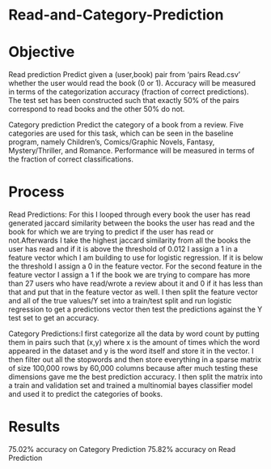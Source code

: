 # Read-and-Category-Prediction

# Objective
Read prediction  Predict given a (user,book) pair from ‘pairs Read.csv’ whether the user
would read the book (0 or 1). Accuracy will be measured in terms of the categorization accuracy (fraction
of correct predictions). The test set has been constructed such that exactly 50% of the pairs correspond
to read books and the other 50% do not.

Category prediction Predict the category of a book from a review. Five categories are used
for this task, which can be seen in the baseline program, namely Children’s, Comics/Graphic Novels,
Fantasy, Mystery/Thriller, and Romance. Performance will be measured in terms of the fraction of
correct classifications.

# Process
Read Predictions: For this I looped through every book the user has read generated jaccard similarity between the books the user has read and the book 
for which we are trying to predict if the user has read or not.Afterwards I take the highest jaccard similarity from all the books the user has read and 
if it is above the threshold of 0.012 I assign a 1 in a feature vector which I am building to use for logistic regression. If it is below the threshold I
assign a 0 in the feature vector. For the second feature in the feature vector I assign a 1 if the book we are trying to compare has more than 27 users who 
have read/wrote a review about it and 0 if it has less than that and put that in the feature vector as well. I then split the feature vector and all of the 
true values/Y set into a train/test split and run logistic regression to get a predictions vector then test the predictions against the Y test set to get an accuracy.


Category Predictions:I first categorize all the data by word count by putting them in pairs such that (x,y) where x is the amount of times which the word 
appeared in the dataset and y is the word itself and store it in the vector. I then filter out all the stopwords and then store everything in a sparse matrix 
of size 100,000 rows by  60,000 columns because after much testing these dimensions gave me the best prediction accuracy. I then split the matrix into a train 
and validation set and trained a multinomial bayes classifier model and used it to predict the categories of books.

# Results
75.02% accuracy on Category Prediction
75.82% accuracy on Read Prediction

